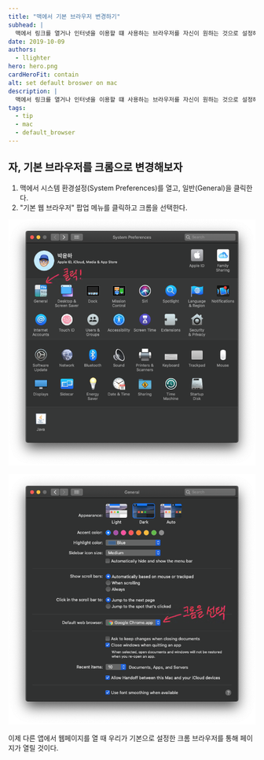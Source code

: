 ```yaml
---
title: "맥에서 기본 브라우저 변경하기"
subhead: |
  맥에서 링크를 열거나 인터넷을 이용할 떄 사용하는 브라우저를 자신이 원하는 것으로 설정해보자.
date: 2019-10-09
authors:
  - llighter
hero: hero.png
cardHeroFit: contain
alt: set default broswer on mac
description: |
  맥에서 링크를 열거나 인터넷을 이용할 떄 사용하는 브라우저를 자신이 원하는 것으로 설정해보자.
tags:
  - tip
  - mac
  - default_browser
---
```


## 자, 기본 브라우저를 크롬으로 변경해보자

1. 맥에서 시스템 환경설정(System Preferences)를 열고, 일반(General)을 클릭한다.
2. "기본 웹 브라우저" 팝업 메뉴를 클릭하고 크롬을 선택한다.

![image](1_general.png)

![image](2_browser.png)

이제 다른 앱에서 웹페이지를 열 때 우리가 기본으로 설정한 크롬 브라우저를 통해 페이지가 열릴 것이다.
